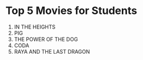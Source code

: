 # Top 5 Movies for Students
1. IN THE HEIGHTS
2. PIG
3. THE POWER OF THE DOG
4. CODA
5. RAYA AND THE LAST DRAGON
